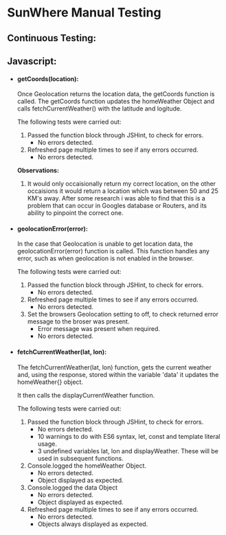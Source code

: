 # SunWhere Manual Testing

## Continuous Testing:

## Javascript:

- #### getCoords(location):

  Once Geolocation returns the location data, the getCoords function is called.
  The getCoords function updates the homeWeather Object and calls fetchCurrentWeather() with
  the latitude and logitude.

  The following tests were carried out:

  1.  Passed the function block through JSHint, to check for errors.
      - No errors detected.
  2.  Refreshed page multiple times to see if any errors occurred.
      - No errors detected.

   **Observations:**

  1.  It would only occaisionally return my correct location, on the 
  other occaisions it would return a location which was 
  between 50 and 25 KM's away. After some research i was able to find that this 
  is a problem that can occur in Googles database or Routers, and its ability
  to pinpoint the correct one.



* #### geolocationError(error):

  In the case that  Geolocation is unable to get location data, the geolocationError(error) 
  function is called.
  This function handles any error, such as when geolocation is not 
  enabled in the browser.

  The following tests were carried out:

  1. Passed the function block through JSHint, to check for errors.
        * No errors detected.
  2. Refreshed page multiple times to see if any errors occurred.
        * No errors detected.
  3. Set the browsers Geolocation setting to off, to check returned error 
  message to the broser was present.
        * Error message was present when required.
        * No errors detected.

* #### fetchCurrentWeather(lat, lon):

  The fetchCurrentWeather(lat, lon) function, gets the current weather and, using the response, stored within the variable 'data' it 
  updates the homeWeather{} object.

  It then calls the displayCurrentWeather function.

  The following tests were carried out:

  1. Passed the function block through JSHint, to check for errors.
        * No errors detected.
        * 10 warnings to do with ES6 syntax, let, const and template literal usage.
        * 3 undefined variables lat, lon and displayWeather. These will be used in subsequent functions.
  2. Console.logged the homeWeather Object.
        * No errors detected.
        * Object displayed as expected.
  3. Console.logged the data Object
        * No errors detected.
        * Object displayed as expected.
  4. Refreshed page multiple times to see if any errors occurred.
        * No errors detected.
        * Objects always displayed as expected.


